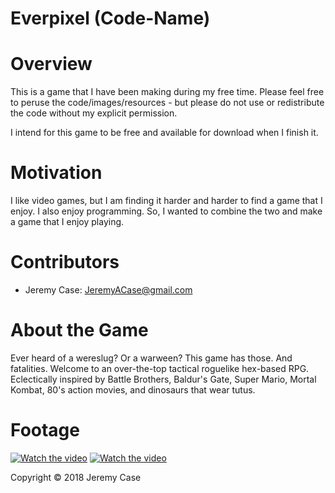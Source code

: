 # Everpixel (Code-Name)

# Overview
   This is a game that I have been making during my free time.  Please feel free to peruse the code/images/resources - but please do not use or redistribute the code without my explicit permission.
   
   I intend for this game to be free and available for download when I finish it.
   
# Motivation
   I like video games, but I am finding it harder and harder to find a game that I enjoy.  I also enjoy programming.  So, I wanted to combine the two and make a game that I enjoy playing.
   
# Contributors
  - Jeremy Case: JeremyACase@gmail.com

# About the Game
  Ever heard of a wereslug?  Or a warween?  This game has those.  And fatalities.  Welcome to an over-the-top tactical roguelike hex-based RPG. Eclectically inspired by Battle Brothers, Baldur's Gate, Super Mario, Mortal Kombat, 80's action movies, and dinosaurs that wear tutus.  

# Footage
  [![Watch the video](https://github.com/JeremyACase/Everpixel/Demo/Pics/Thumb.png)](https://youtu.be/6aTG_OR-fVg)
  [![Watch the video](https://github.com/JeremyACase/Everpixel/Demo/Pics/Thumb.png)](https://youtu.be/GuxbrI213wQ)
  
Copyright © 2018 Jeremy Case
  
